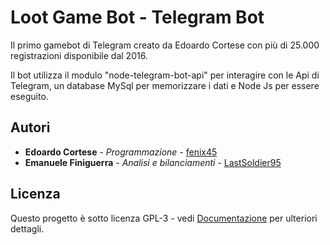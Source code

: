 # Loot Game Bot - Telegram Bot

Il primo gamebot di Telegram creato da Edoardo Cortese con più di 25.000 registrazioni disponibile dal 2016.

Il bot utilizza il modulo "node-telegram-bot-api" per interagire con le Api di Telegram, un database MySql per memorizzare i dati e Node Js per essere eseguito.

## Autori

* **Edoardo Cortese** - *Programmazione* - [fenix45](http://telegram.me/fenix45)
* **Emanuele Finiguerra** - *Analisi e bilanciamenti* - [LastSoldier95](http://telegram.me/LastSoldier95)

## Licenza

Questo progetto è sotto licenza GPL-3 - vedi [Documentazione](https://www.gnu.org/licenses/gpl-3.0.en.html) per ulteriori dettagli.
